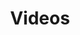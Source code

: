 ---
financial_year: 2017-18
slug: videos
layout: videos
years:
- [2015-16, /2015-16/videos, link]
- [2016-17, /2016-17/videos, link]
- [2017-18, /2017-18/videos, active]
- [2018-19, /2018-19/videos, link]
active: learning-centre
title: Videos
nested: false
---